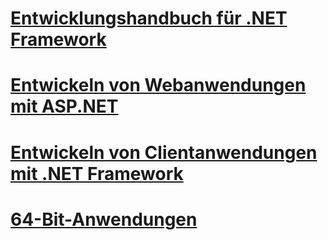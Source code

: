 # [Entwicklungshandbuch für .NET Framework](development-guide.md)
# [Entwickeln von Webanwendungen mit ASP.NET](develop-web-apps-with-aspnet.md)
# [Entwickeln von Clientanwendungen mit .NET Framework](develop-client-apps.md)
# [64-Bit-Anwendungen](64-bit-apps.md)
